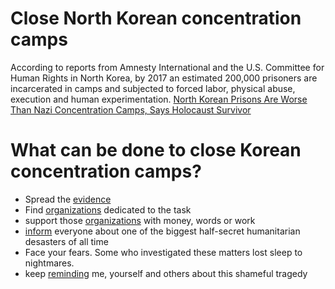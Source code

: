 # Close North Korean concentration camps

According to reports from Amnesty International and the U.S. Committee for Human Rights in North Korea, by 2017 an estimated 200,000 prisoners are incarcerated in camps and subjected to forced labor, physical abuse, execution and human experimentation. [North Korean Prisons Are Worse Than Nazi Concentration Camps, Says Holocaust Survivor](https://www.huffingtonpost.com/entry/north-korean-prisons-nazi-camps_us_5a2fad6ce4b0461754330e3d) 

# What can be done to close Korean concentration camps?

* Spread the [evidence](../../wiki/evidence)
* Find [organizations](../../wiki/organizations) dedicated to the task
* support those [organizations](../../wiki/organizations) with money, words or work
* [inform](../../wiki/evidence) everyone about one of the biggest half-secret humanitarian desasters of all time
* Face your fears. Some who investigated these matters lost sleep to nightmares.
* keep [reminding](../../wiki/evidence) me, yourself and others about this shameful tragedy
